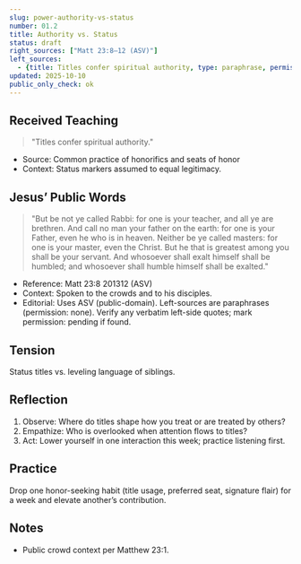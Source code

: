 ```yaml
---
slug: power-authority-vs-status
number: 01.2
title: Authority vs. Status
status: draft
right_sources: ["Matt 23:8–12 (ASV)"]
left_sources:
  - {title: Titles confer spiritual authority, type: paraphrase, permission: none}
updated: 2025-10-10
public_only_check: ok
---
```


## Received Teaching
> "Titles confer spiritual authority."
- Source: Common practice of honorifics and seats of honor
- Context: Status markers assumed to equal legitimacy.

## Jesus’ Public Words
> "But be not ye called Rabbi: for one is your teacher, and all ye are brethren. And call no man your father on the earth: for one is your Father, even he who is in heaven. Neither be ye called masters: for one is your master, even the Christ. But he that is greatest among you shall be your servant. And whosoever shall exalt himself shall be humbled; and whosoever shall humble himself shall be exalted."
- Reference: Matt 23:8
201312 (ASV)
- Context: Spoken to the crowds and to his disciples.
- Editorial: Uses ASV (public-domain). Left-sources are paraphrases (permission: none). Verify any verbatim left-side quotes; mark permission: pending if found.

## Tension
Status titles vs. leveling language of siblings.

## Reflection
1. Observe: Where do titles shape how you treat or are treated by others?
2. Empathize: Who is overlooked when attention flows to titles?
3. Act: Lower yourself in one interaction this week; practice listening first.

## Practice
Drop one honor-seeking habit (title usage, preferred seat, signature flair) for a week and elevate another’s contribution.

## Notes
- Public crowd context per Matthew 23:1.